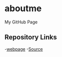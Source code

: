 # aboutme
My GitHub Page

## Repository Links

-[webpage](https://karanamvijaykumar.github.io/aboutme/ "Working with aboutme webpage")
-[Source](https://github.com/KaranamVijayKumar/aboutme "Working with aboutme source")
